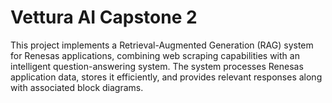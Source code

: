 # Vettura AI Capstone 2
 This project implements a Retrieval-Augmented Generation (RAG) system for Renesas applications, combining web scraping capabilities with an intelligent question-answering system. The system processes Renesas application data, stores it efficiently, and provides relevant responses along with associated block diagrams.
